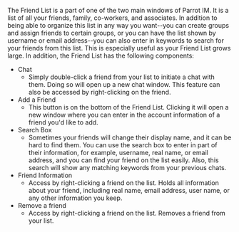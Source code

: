 The Friend List is a part of one of the two main windows of Parrot IM. It is a list of all your friends, family, co-workers, and associates. In addition to being able to organize this list in any way you want--you can create groups and assign friends to certain groups, or you can have the list shown by username or email address--you can also enter in keywords to search for your friends from this list. This is especially useful as your Friend List grows large. In addition, the Friend List has the following components:

  * Chat
    * Simply double-click a friend from your list to initiate a chat with them. Doing so will open up a new chat window. This feature can also be accessed by right-clicking on the friend.
  * Add a Friend
    * This button is on the bottom of the Friend List. Clicking it will open a new window where you can enter in the account information of a friend you'd like to add.
  * Search Box
    * Sometimes your friends will change their display name, and it can be hard to find them. You can use the search box to enter in part of their information, for example, username, real name, or email address, and you can find your friend on the list easily. Also, this search will show any matching keywords from your previous chats.
  * Friend Information
    * Access by right-clicking a friend on the list. Holds all information about your friend, including real name, email address, user name, or any other information you keep.
  * Remove a friend
    * Access by right-clicking a friend on the list. Removes a friend from your list.